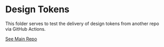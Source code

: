 # Design Tokens

This folder serves to test the delivery of design tokens from another repo via GitHub Actions.

[See Main Repo](https://github.com/solygambas/figma-plugins)
